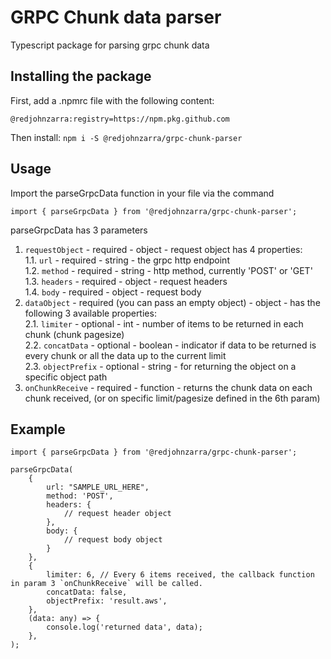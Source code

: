 # GRPC Chunk data parser

Typescript package for parsing grpc chunk data

## Installing the package

First, add a .npmrc file with the following content:

```
@redjohnzarra:registry=https://npm.pkg.github.com
```

Then install:
`npm i -S @redjohnzarra/grpc-chunk-parser`

## Usage

Import the parseGrpcData function in your file via the command

```
import { parseGrpcData } from '@redjohnzarra/grpc-chunk-parser';
```

parseGrpcData has 3 parameters

1. `requestObject` - required - object - request object has 4 properties:  
   1.1. `url` - required - string - the grpc http endpoint  
   1.2. `method` - required - string - http method, currently 'POST' or 'GET'  
   1.3. `headers` - required - object - request headers  
   1.4. `body` - required - object - request body
2. `dataObject` - required (you can pass an empty object) - object - has the following 3 available properties:  
   2.1. `limiter` - optional - int - number of items to be returned in each chunk (chunk pagesize)  
   2.2. `concatData` - optional - boolean - indicator if data to be returned is every chunk or all the data up to the current limit  
   2.3. `objectPrefix` - optional - string - for returning the object on a specific object path
3. `onChunkReceive` - required - function - returns the chunk data on each chunk received, (or on specific limit/pagesize defined in the 6th param)

## Example

```
import { parseGrpcData } from '@redjohnzarra/grpc-chunk-parser';

parseGrpcData(
    {
        url: "SAMPLE_URL_HERE",
        method: 'POST',
        headers: {
            // request header object
        },
        body: {
            // request body object
        }
    },
    {
        limiter: 6, // Every 6 items received, the callback function in param 3 `onChunkReceive` will be called.
        concatData: false,
        objectPrefix: 'result.aws',
    },
    (data: any) => {
        console.log('returned data', data);
    },
);
```
